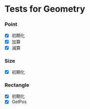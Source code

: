 # Tests for Geometry

### Point

- [x] 初期化
- [x] 加算
- [x] 減算

### Size

- [x] 初期化

### Rectangle

- [x] 初期化
- [x] GetPos